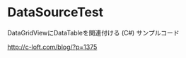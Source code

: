 DataSourceTest
==============

DataGridViewにDataTableを関連付ける (C#) サンプルコード

http://c-loft.com/blog/?p=1375